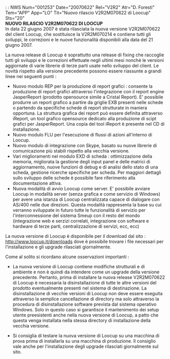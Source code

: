  :  : NWS Num="001253" Date="20070622" Rel="V2R2" Atr="D. Foresti" Tem="APP" App="LO" Tit="Nuovo rilascio V2R2M070622 di Loocup" Sts="20"
<br><b><font class=b><b>NUOVO RILASCIO V2R2M070622 DI LOOCUP</b></font></b><br> 
In data 22 giugno 2007 è stata rilasciata la nuova versione V2R2M070622 del client Loocup, che sostituisce la V2R2M070214 e contiene tutti gli sviluppi, le correzioni e le nuove funzionalità disponibili alla data del 21 giugno 2007.

La nuova release di Loocup è soprattutto una release di fixing che raccoglie tutti gli sviluppi e le
correzioni effettuate negli ultimi mesi nonchè le versioni aggiornate di varie librerie di terze parti usate nello sviluppo del client.
Le novità rispetto alla versione precedente possono essere riassunte a grandi linee nei seguenti punti : 

- Nuovo modulo REP per la produzione di report grafici :  consente la produzione di report grafici
attraverso l'integrazione con il report engine JasperReport (prodotto opensource simile a Cristal Report). E' possibile produrre un report grafico a partire da griglie EXB presenti nelle schede o partendo da specifiche schede di report strutturate in maniera opportuna. La struttura grafica dei
report può essere definita attraverso iReport, un tool grafico opensource dedicato alla produzione
di scipt grafici per JasperReport. Una copia del tool iReport è presente nel CD di installazione.
- Nuovo modulo FLU per l'esecuzione di flussi di azioni all'interno di Loocup.
- Nuovo modulo di integrazione con Skype, basato su nuove librerie di comunicazione più stabili
rispetto alla vecchia versione.
- Vari miglioramenti nel modulo EXD di scheda :  ottimizzazione della memoria, migliorata la gestione
degli input panel e delle matrici di aggiornamento, nuove funzioni di debug e di analisi dello stato
di una scheda, gestione ricerche specifiche per scheda. Per maggiori dettagli sullo sviluppo delle
schede è possibile fare riferimento alla documentazione attiva.
- Nuova modalità di avvio Loocup come server. E' possibile avviare Loocup in modalità server (senza
grafica e come servizio di Windows) per avere una istanza di Loocup centralizzata capace di dialogare con AS/400 nelle due direzioni. Questa modalità rappresenta la base su cui verranno sviluppate in futuro tutte le funzionalità di servizio per l'interconnessione del sistema Smeup con
il resto del mondo (integrazione web e serzizi correlati, integrazione con software e hardware di terze parti, centralizzazione di servizi, ecc, ecc)

La nuova versione di Loocup è disponibile per il download dal sito : 
<a href="http://www.loocup.it/downloads">http://www.loocup.it/downloads</a> dove è possibile trovare i file necessari per l'installazione e gli upgrade rilasciati giornalmente.

Come al solito si ricordano alcune osservazioni importanti : 

- La nuova versione di Loocup contiene modifiche strutturali e di ambiente e non è quindi da
intendere come un upgrade della versione precedente. Pertanto, prima di installare la nuova release V2R2M070622 di Loocup è necessaria la disinstallazione di tutte le altre versioni del prodotto eventualmente presenti nel sistema di destinazione. La disinstallazione di vecchie versioni di Loocup non deve essere eseguita attraverso la semplice cancellazione di directory ma solo attraverso la procedura di disinstallazione software prevista dal sistema operativo Windows. Solo in questo caso si garantisce il mantenimento dei setup utente preesistenti anche nella nuova versione di Loocup, a patto che questa venga installata nella stessa directory di installazione della vecchia versione.

 - Si consiglia di testare la nuova versione di Loocup su una macchina di prova prima di  installarla  su una macchina di produzione. Il consiglio vale anche per l'installazione degli  upgrade rilasciati giornalmente sul sito.
